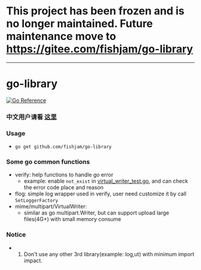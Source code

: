 # This project has been frozen and is no longer maintained. Future maintenance move to https://gitee.com/fishjam/go-library

---

# go-library

[![Go Reference](https://pkg.go.dev/badge/github.com/fishjam/go-library.svg)](https://pkg.go.dev/github.com/fishjam/go-library)

### 中文用户请看 [这里](README_zh.md)

### Usage
- `go get github.com/fishjam/go-library`

### Some go common functions
  - verify: help functions to handle go error
    - example: enable `not_exist` in [virtual_writer_test.go](mime/multipart/virtual_writer_test.go), and can check the error code place and reason
  - flog: simple log wrapper used in verify, user need customize it by call `SetLoggerFactory` 
  - mime/multipart/VirtualWriter: 
    - similar as go multipart.Writer, but can support upload large files(4G+) with small memory consume 

### Notice
  - 1. Don't use any other 3rd library(example: log,ut) with minimum import impact.


